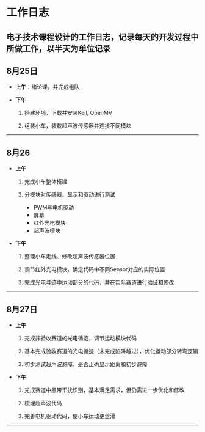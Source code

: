 # 工作日志
电子技术课程设计的工作日志，记录每天的开发过程中所做工作，以半天为单位记录
---

## 8月25日
- **上午**：绪论课，并完成组队

- **下午**

	1. 搭建环境，下载并安装Keil, OpenMV

	2. 组装小车，装载超声波传感器并连接不同模块
---



## 8月26
- **上午**

	1. 完成小车整体搭建

	2. 分模块对传感器、显示和驱动进行测试

		- PWM与电机驱动
		- 屏幕
		- 红外光电模块
		- 超声波模块

- **下午**
	1. 整理小车走线、修改超声波传感器位置

	2. 调节红外光电模块，确定代码中不同Sensor对应的实际位置

	3. 完成光电寻迹中运动部分的代码，并在实际赛道进行验证和修改
---

## 8月27日
- **上午**

	1. 完成非验收赛道的光电循迹，调节运动模块代码

	2. 基本完成验收赛道的光电循迹（未完成陷阱越过），优化运动部分转弯逻辑

	3. 初步测试超声波避障，是否正确显示距离和初步避障

- **下午**

	1. 完成赛道中黑带干扰识别，基本满足需求，但仍需进一步优化和修改

	2. 梳理超声波代码

	3. 完善电机驱动代码，使小车运动更丝滑
---
